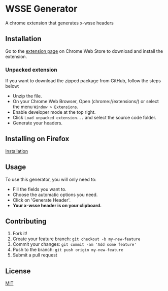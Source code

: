 # WSSE Generator
A chrome extension that generates x-wsse headers

## Installation
Go to the [extension page](https://chrome.google.com/webstore/detail/wsse-generator/piadnaffpgcjalpkfmkpgeamkajfeedc) 
on Chrome Web Store to download and install the extension.

### Unpacked extension
If you want to download the zipped package from GitHub, follow the steps below:
- Unzip the file.
- On your Chrome Web Browser, Open (chrome://extensions/) or select the menu `Window > Extensions`.
- Enable developer mode at the top right.
- Click `Load unpacked extension...` and select the source code folder.
- Generate your headers.

## Installing on Firefox
[Installation](./Install_to_firefox.md)

## Usage
To use this generator, you will only need to:
- Fill the fields you want to.
- Choose the automatic options you need.
- Click on 'Generate Header'.
- __Your x-wsse header is on your clipboard.__

## Contributing
1. Fork it!
2. Create your feature branch: `git checkout -b my-new-feature`
3. Commit your changes: `git commit -am 'Add some feature'`
4. Push to the branch: `git push origin my-new-feature`
5. Submit a pull request

## License

[MIT](http://opensource.org/licenses/MIT)
